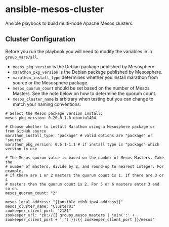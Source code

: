 # ansible-mesos-cluster

Ansible playbook to build multi-node Apache Mesos clusters.


## Cluster Configuration
Before you run the playbook you will need to modify the variables in in `group_vars/all`.

* `mesos_pkg_version` is the Debian package published by Mesosphere.
* `marathon_pkg_version` is the Debian package published by Mesosphere.
* `marathon_install_type` determines whether you install marathon from source or the Mesosphere package.
* `mesos_quorum_count` should be set based on the number of Mesos Masters. See the note below on how to determine the quorum count.
* `mesos_cluster_name` is arbitrary when testing but you can change to match your naming conventions.

```
# Select the Mesos package version install:
mesos_pkg_version: 0.20.0-1.0.ubuntu1404

# Choose whether to install Marathon using a Mesosphere package or from GitHub source
marathon_install_type: "package" # valid options are "package" or "source"
marathon_pkg_version: 0.6.1-1.1 # if install type is "package" which version to use

# The Mesos quorum value is based on the number of Mesos Masters. Take the
# number of masters, divide by 2, and round-up to nearest integer. For example,
# if there are 1 or 2 masters the quorum count is 1. If there are 3 or 4
# masters then the quorum count is 2. For 5 or 6 masters enter 3 and so on.
mesos_quorum_count: "2"

mesos_local_address: "{{ansible_eth0.ipv4.address}}"
mesos_cluster_name: "Cluster01"
zookeeper_client_port: "2181"
zookeeper_url: "zk://{{ groups.mesos_masters | join(':' + zookeeper_client_port + ',') }}:{{ zookeeper_client_port }}/mesos"
```
